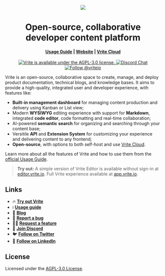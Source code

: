 <p align="center">
    <a href="https://vrite.io">
        <img src=".github/assets/cover.png"/>
    </a>
    <h1 align="center">Open-source, collaborative developer content platform</h1>
</p>
<h4 align="center">
  <a href="https://docs.vrite.io">Usage Guide</a> |
  <a href="https://vrite.io">Website</a> |
  <a href="https://app.vrite.io">Vrite Cloud</a>
</h4>
<p align="center">
  <a href="https://github.com/vriteio/vrite/blob/main/LICENSE">
    <img src="https://img.shields.io/github/license/vriteio/vrite" alt="Vrite is available under the AGPL-3.0 license." />
  </a>
  <a href="https://discord.gg/yYqDWyKnqE">
    <img src="https://img.shields.io/badge/chat-on%20discord-7289DA.svg" alt="Discord Chat" />
  </a>
  <a href="https://twitter.com/intent/follow?screen_name=vriteio">
    <img src="https://img.shields.io/twitter/follow/vriteio.svg?label=Follow%20@vriteio" alt="Follow @vriteio" />
  </a>
</p>

Vrite is an open-source, collaborative space to create, manage, and deploy product documentation, technical blogs, and knowledge bases. It aims to provide a high-quality, integrated user and developer experience, with features like:

- **Built-in management dashboard** for managing content production and delivery using Kanban or List view;
- Modern **WYSIWYG** editing experience with support for **Markdown**, integrated **code editor**, code formatting and real-time collaboration;
- AI-powered **semantic search** for organizing and searching through your content base;
- Versitile **API** and **Extension System** for customizing your experience and delivering content to any frontend;
- **Open-source**, with options to both self-host and use [Vrite Cloud](https://app.vrite.io).

Learn more about all the features of Vrite and how to use them from the [official Usage Guide](https://docs.vrite.io).

> **Try out:** A simple version of Vrite Editor is available without sign-in at [editor.vrite.io](https://editor.vrite.io). Full Vrite experience available at [app.vrite.io](https://app.vrite.io).

## Links

- 🔥 [**Try out Vrite**](https://app.vrite.io)
- ℹ️ [**Usage guide**](https://docs.vrite.io)
- 🚀 [**Blog**](https://vrite.io/blog)
- 📝 [**Report a bug**](https://github.com/vriteio/vrite/issues)
- 🙋‍♀️ [**Request a feature**](https://github.com/vriteio/vrite/discussions)
- 💬 [**Join Discord**](https://discord.gg/yYqDWyKnqE)
- 🐦 [**Follow on Twitter**](https://twitter.com/vriteio)
- 💼 [**Follow on LinkedIn**](https://www.linkedin.com/company/vrite)

## License

Licensed under the [AGPL-3.0 License](https://github.com/vriteio/vrite/blob/main/LICENSE).
